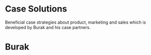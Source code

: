 # Case Solutions
Beneficial case strategies about product, marketing and sales which is developed by Burak and his case partners.
<h1>Burak</h1>

